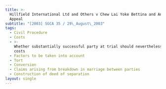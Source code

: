 ```yaml
---
title: >-
  Hillfield International Ltd and Others v Chew Lai Yoke Bettina and Another
  Appeal
subtitle: "[2003] SGCA 35 / 29\_August\_2003"
tags:
  - Civil Procedure
  - Costs
  - >-
    Whether substantially successful party at trial should nevertheless bear own
    costs
  - Factors to be taken into account
  - Tort
  - Conversion
  - Claims arising from breakdown in marriage between parties
  - Construction of deed of separation
layout: single
---
```


